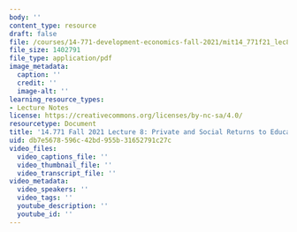 ```yaml
---
body: ''
content_type: resource
draft: false
file: /courses/14-771-development-economics-fall-2021/mit14_771f21_lec8.pdf
file_size: 1402791
file_type: application/pdf
image_metadata:
  caption: ''
  credit: ''
  image-alt: ''
learning_resource_types:
- Lecture Notes
license: https://creativecommons.org/licenses/by-nc-sa/4.0/
resourcetype: Document
title: '14.771 Fall 2021 Lecture 8: Private and Social Returns to Education'
uid: db7e5678-596c-42bd-955b-31652791c27c
video_files:
  video_captions_file: ''
  video_thumbnail_file: ''
  video_transcript_file: ''
video_metadata:
  video_speakers: ''
  video_tags: ''
  youtube_description: ''
  youtube_id: ''
---
```

